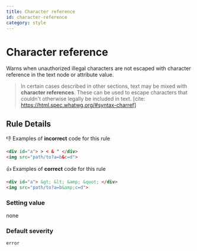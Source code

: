 ```yaml
---
title: Character reference
id: character-reference
category: style
---
```


# Character reference

Warns when unauthorized illegal characters are not escaped with character reference in the text node or attribute value.

> In certain cases described in other sections, text may be mixed with **character references**. These can be used to escape characters that couldn't otherwise legally be included in text.
> [cite: https://html.spec.whatwg.org/#syntax-charref]

## Rule Details

👎 Examples of **incorrect** code for this rule

<!-- prettier-ignore-start -->
```html
<div id="a"> > < & " </div>
<img src="path/to?a=b&c=d">
```
<!-- prettier-ignore-end -->

👍 Examples of **correct** code for this rule

<!-- prettier-ignore-start -->
```html
<div id="a"> &gt; &lt; &amp; &quot; </div>
<img src="path/to?a=b&amp;c=d">
```
<!-- prettier-ignore-end -->

### Setting value

none

### Default severity

`error`
